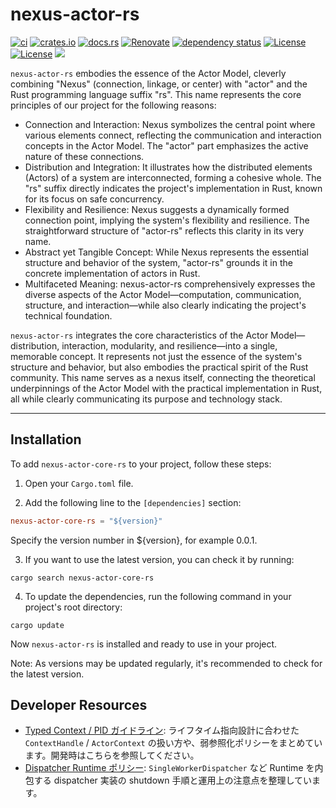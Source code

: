 # nexus-actor-rs

[![ci](https://github.com/j5ik2o/nexus-actor-rs/actions/workflows/ci.yml/badge.svg?branch=main)](https://github.com/j5ik2o/nexus-actor-rs/actions/workflows/ci.yml)
[![crates.io](https://img.shields.io/crates/v/nexus-actor-core-rs.svg)](https://crates.io/crates/nexus-actor-core-rs)
[![docs.rs](https://docs.rs/nexus-actor-core-rs/badge.svg)](https://docs.rs/nexus-actor-core-rs)
[![Renovate](https://img.shields.io/badge/renovate-enabled-brightgreen.svg)](https://renovatebot.com)
[![dependency status](https://deps.rs/repo/github/j5ik2o/nexus-actor-rs/status.svg)](https://deps.rs/repo/github/j5ik2o/nexus-actor-rs)
[![License](https://img.shields.io/badge/License-MIT-blue.svg)](https://opensource.org/licenses/MIT)
[![License](https://img.shields.io/badge/License-APACHE2.0-blue.svg)](https://opensource.org/licenses/apache-2-0)
[![](https://tokei.rs/b1/github/j5ik2o/nexus-actor-rs)](https://github.com/XAMPPRocky/tokei)

`nexus-actor-rs` embodies the essence of the Actor Model, cleverly combining "Nexus" (connection, linkage, or center) with "actor" and the Rust programming language suffix "rs". This name represents the core principles of our project for the following reasons:

- Connection and Interaction: Nexus symbolizes the central point where various elements connect, reflecting the communication and interaction concepts in the Actor Model. The "actor" part emphasizes the active nature of these connections.
- Distribution and Integration: It illustrates how the distributed elements (Actors) of a system are interconnected, forming a cohesive whole. The "rs" suffix directly indicates the project's implementation in Rust, known for its focus on safe concurrency.
- Flexibility and Resilience: Nexus suggests a dynamically formed connection point, implying the system's flexibility and resilience. The straightforward structure of "actor-rs" reflects this clarity in its very name.
- Abstract yet Tangible Concept: While Nexus represents the essential structure and behavior of the system, "actor-rs" grounds it in the concrete implementation of actors in Rust.
- Multifaceted Meaning: nexus-actor-rs comprehensively expresses the diverse aspects of the Actor Model—computation, communication, structure, and interaction—while also clearly indicating the project's technical foundation.

`nexus-actor-rs` integrates the core characteristics of the Actor Model—distribution, interaction, modularity, and resilience—into a single, memorable concept. It represents not just the essence of the system's structure and behavior, but also embodies the practical spirit of the Rust community.
This name serves as a nexus itself, connecting the theoretical underpinnings of the Actor Model with the practical implementation in Rust, all while clearly communicating its purpose and technology stack.

---

## Installation

To add `nexus-actor-core-rs` to your project, follow these steps:

1. Open your `Cargo.toml` file.

2. Add the following line to the `[dependencies]` section:

```toml
nexus-actor-core-rs = "${version}"
```

Specify the version number in ${version}, for example 0.0.1.

3. If you want to use the latest version, you can check it by running:

```shell
cargo search nexus-actor-core-rs
```

4. To update the dependencies, run the following command in your project's root directory:

```shell
cargo update
```

Now `nexus-actor-rs` is installed and ready to use in your project.

Note: As versions may be updated regularly, it's recommended to check for the latest version.

## Developer Resources

- [Typed Context / PID ガイドライン](docs/typed_context_guidelines.md): ライフタイム指向設計に合わせた `ContextHandle` / `ActorContext` の扱い方や、弱参照化ポリシーをまとめています。開発時はこちらを参照してください。
- [Dispatcher Runtime ポリシー](docs/dispatcher_runtime_policy.md): `SingleWorkerDispatcher` など Runtime を内包する dispatcher 実装の shutdown 手順と運用上の注意点を整理しています。
